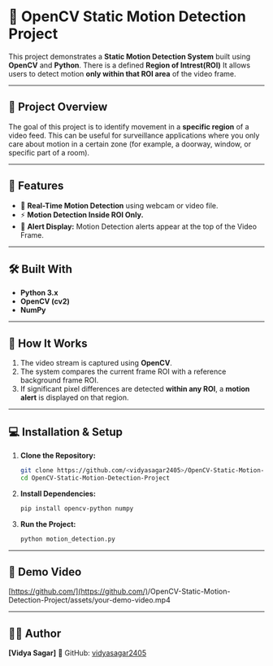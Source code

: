 # 🧠 OpenCV Static Motion Detection Project

This project demonstrates a **Static Motion Detection System** built using **OpenCV** and **Python**.
There is a defined **Region of Intrest(ROI)** It allows users to detect motion **only within that ROI area** of the video frame.

---

## 🎯 Project Overview

The goal of this project is to identify movement in a **specific region** of a video feed.
This can be useful for surveillance applications where you only care about motion in a certain zone (for example, a doorway, window, or specific part of a room).

---

## 🧩 Features

* 🎥 **Real-Time Motion Detection** using webcam or video file.
* ⚡ **Motion Detection Inside ROI Only.**
* 🚨 **Alert Display:** Motion Detection alerts appear at the top of the Video Frame.

---

## 🛠️ Built With

* **Python 3.x**
* **OpenCV (cv2)**
* **NumPy**

---

## 🚀 How It Works

1. The video stream is captured using **OpenCV**.
2. The system compares the current frame ROI with a reference background frame ROI.
3. If significant pixel differences are detected **within any ROI**, a **motion alert** is displayed on that region.

---

## 💻 Installation & Setup

1. **Clone the Repository:**

   ```bash
   git clone https://github.com/<vidyasagar2405>/OpenCV-Static-Motion-Detection-Project.git
   cd OpenCV-Static-Motion-Detection-Project
   ```

2. **Install Dependencies:**

   ```bash
   pip install opencv-python numpy
   ```

3. **Run the Project:**

   ```bash
   python motion_detection.py
   ```

---

## 📸 Demo Video

[https://github.com/](https://github.com/)<vidyasagar2405>/OpenCV-Static-Motion-Detection-Project/assets/your-demo-video.mp4


---

## 🧑‍💻 Author

**[Vidya Sagar]**
💼 GitHub: [vidyasagar2405](https://github.com/vidyasagar2405)
